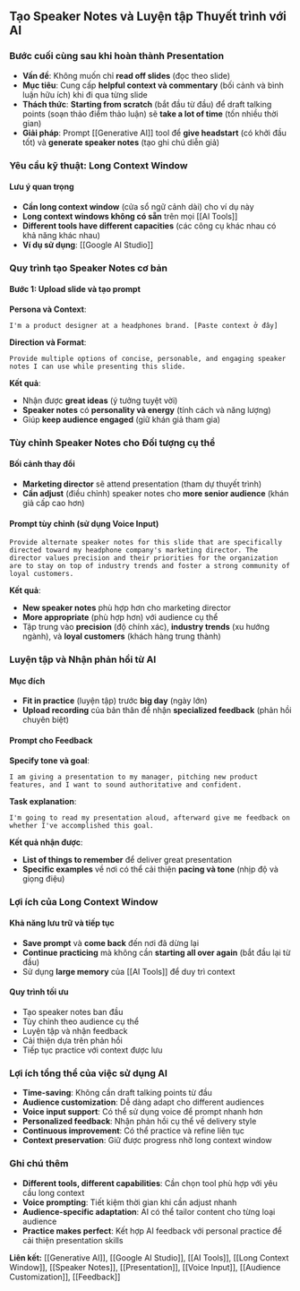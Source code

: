 ## Tạo Speaker Notes và Luyện tập Thuyết trình với AI

### Bước cuối cùng sau khi hoàn thành Presentation

- **Vấn đề**: Không muốn chỉ **read off slides** (đọc theo slide)
- **Mục tiêu**: Cung cấp **helpful context và commentary** (bối cảnh và bình luận hữu ích) khi đi qua từng slide
- **Thách thức**: **Starting from scratch** (bắt đầu từ đầu) để draft talking points (soạn thảo điểm thảo luận) sẽ **take a lot of time** (tốn nhiều thời gian)
- **Giải pháp**: Prompt [[Generative AI]] tool để **give headstart** (có khởi đầu tốt) và **generate speaker notes** (tạo ghi chú diễn giả)


### Yêu cầu kỹ thuật: Long Context Window

#### Lưu ý quan trọng

- **Cần long context window** (cửa sổ ngữ cảnh dài) cho ví dụ này
- **Long context windows không có sẵn** trên mọi [[AI Tools]]
- **Different tools have different capacities** (các công cụ khác nhau có khả năng khác nhau)
- **Ví dụ sử dụng**: [[Google AI Studio]]


### Quy trình tạo Speaker Notes cơ bản

#### Bước 1: Upload slide và tạo prompt

**Persona và Context**:

```
I'm a product designer at a headphones brand. [Paste context ở đây]
```

**Direction và Format**:

```
Provide multiple options of concise, personable, and engaging speaker notes I can use while presenting this slide.
```

**Kết quả**:

- Nhận được **great ideas** (ý tưởng tuyệt vời)
- **Speaker notes** có **personality và energy** (tính cách và năng lượng)
- Giúp **keep audience engaged** (giữ khán giả tham gia)


### Tùy chỉnh Speaker Notes cho Đối tượng cụ thể

#### Bối cảnh thay đổi

- **Marketing director** sẽ attend presentation (tham dự thuyết trình)
- **Cần adjust** (điều chỉnh) speaker notes cho **more senior audience** (khán giả cấp cao hơn)


#### Prompt tùy chỉnh (sử dụng Voice Input)

```
Provide alternate speaker notes for this slide that are specifically directed toward my headphone company's marketing director. The director values precision and their priorities for the organization are to stay on top of industry trends and foster a strong community of loyal customers.
```

**Kết quả**:

- **New speaker notes** phù hợp hơn cho marketing director
- **More appropriate** (phù hợp hơn) với audience cụ thể
- Tập trung vào **precision** (độ chính xác), **industry trends** (xu hướng ngành), và **loyal customers** (khách hàng trung thành)


### Luyện tập và Nhận phản hồi từ AI

#### Mục đích

- **Fit in practice** (luyện tập) trước **big day** (ngày lớn)
- **Upload recording** của bản thân để nhận **specialized feedback** (phản hồi chuyên biệt)


#### Prompt cho Feedback

**Specify tone và goal**:

```
I am giving a presentation to my manager, pitching new product features, and I want to sound authoritative and confident.
```

**Task explanation**:

```
I'm going to read my presentation aloud, afterward give me feedback on whether I've accomplished this goal.
```

**Kết quả nhận được**:

- **List of things to remember** để deliver great presentation
- **Specific examples** về nơi có thể cải thiện **pacing và tone** (nhịp độ và giọng điệu)


### Lợi ích của Long Context Window

#### Khả năng lưu trữ và tiếp tục

- **Save prompt** và **come back** đến nơi đã dừng lại
- **Continue practicing** mà không cần **starting all over again** (bắt đầu lại từ đầu)
- Sử dụng **large memory** của [[AI Tools]] để duy trì context


#### Quy trình tối ưu

- Tạo speaker notes ban đầu
- Tùy chỉnh theo audience cụ thể
- Luyện tập và nhận feedback
- Cải thiện dựa trên phản hồi
- Tiếp tục practice với context được lưu


### Lợi ích tổng thể của việc sử dụng AI

- **Time-saving**: Không cần draft talking points từ đầu
- **Audience customization**: Dễ dàng adapt cho different audiences
- **Voice input support**: Có thể sử dụng voice để prompt nhanh hơn
- **Personalized feedback**: Nhận phản hồi cụ thể về delivery style
- **Continuous improvement**: Có thể practice và refine liên tục
- **Context preservation**: Giữ được progress nhờ long context window


### Ghi chú thêm

- **Different tools, different capabilities**: Cần chọn tool phù hợp với yêu cầu long context
- **Voice prompting**: Tiết kiệm thời gian khi cần adjust nhanh
- **Audience-specific adaptation**: AI có thể tailor content cho từng loại audience
- **Practice makes perfect**: Kết hợp AI feedback với personal practice để cải thiện presentation skills

**Liên kết:** [[Generative AI]], [[Google AI Studio]], [[AI Tools]], [[Long Context Window]], [[Speaker Notes]], [[Presentation]], [[Voice Input]], [[Audience Customization]], [[Feedback]]

